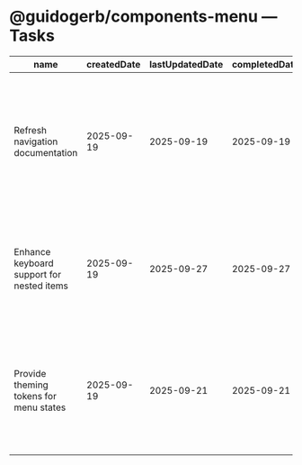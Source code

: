 # @guidogerb/components-menu — Tasks

| name                                      | createdDate | lastUpdatedDate | completedDate | status      | description                                                                                      |
| ----------------------------------------- | ----------- | --------------- | ------------- | ----------- | ------------------------------------------------------------------------------------------------ |
| Refresh navigation documentation          | 2025-09-19  | 2025-09-19      | 2025-09-19    | complete    | Checked that the README explains item shapes, props, and active-path handling for shared menus.  |
| Enhance keyboard support for nested items | 2025-09-19  | 2025-09-27      | 2025-09-27    | complete    | Implement arrow key roving tabindex behaviour and focus trapping for mega-menu variants.         |
| Provide theming tokens for menu states    | 2025-09-19  | 2025-09-21      | 2025-09-21    | complete    | Publish CSS custom properties for hover, focus, and current states so tenants can align styling. |
